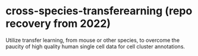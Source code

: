 # cross-species-transferearning (repo recovery from 2022)
Utilize transfer learning, from mouse or other species, to overcome the paucity of high quality human single cell data for cell cluster annotations.
